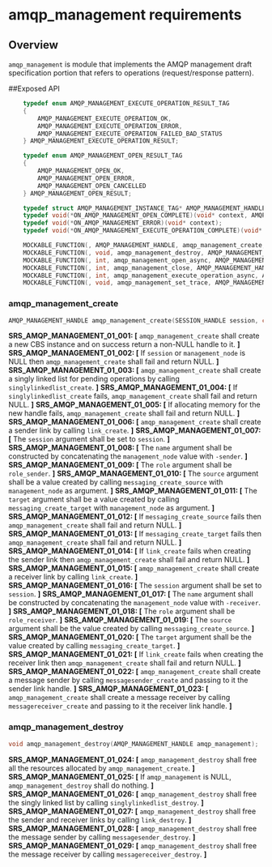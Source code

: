 # amqp_management requirements

## Overview

`amqp_management` is module that implements the AMQP management draft specification portion that refers to operations (request/response pattern).

##Exposed API

```c
    typedef enum AMQP_MANAGEMENT_EXECUTE_OPERATION_RESULT_TAG
    {
        AMQP_MANAGEMENT_EXECUTE_OPERATION_OK,
        AMQP_MANAGEMENT_EXECUTE_OPERATION_ERROR,
        AMQP_MANAGEMENT_EXECUTE_OPERATION_FAILED_BAD_STATUS
    } AMQP_MANAGEMENT_EXECUTE_OPERATION_RESULT;

    typedef enum AMQP_MANAGEMENT_OPEN_RESULT_TAG
    {
        AMQP_MANAGEMENT_OPEN_OK,
        AMQP_MANAGEMENT_OPEN_ERROR,
        AMQP_MANAGEMENT_OPEN_CANCELLED
    } AMQP_MANAGEMENT_OPEN_RESULT;

    typedef struct AMQP_MANAGEMENT_INSTANCE_TAG* AMQP_MANAGEMENT_HANDLE;
    typedef void(*ON_AMQP_MANAGEMENT_OPEN_COMPLETE)(void* context, AMQP_MANAGEMENT_OPEN_RESULT open_result);
    typedef void(*ON_AMQP_MANAGEMENT_ERROR)(void* context);
    typedef void(*ON_AMQP_MANAGEMENT_EXECUTE_OPERATION_COMPLETE)(void* context, AMQP_MANAGEMENT_EXECUTE_OPERATION_RESULT execute_operation_result, unsigned int status_code, const char* status_description);

    MOCKABLE_FUNCTION(, AMQP_MANAGEMENT_HANDLE, amqp_management_create, SESSION_HANDLE, session, const char*, management_node);
    MOCKABLE_FUNCTION(, void, amqp_management_destroy, AMQP_MANAGEMENT_HANDLE, amqp_management);
    MOCKABLE_FUNCTION(, int, amqp_management_open_async, AMQP_MANAGEMENT_HANDLE, amqp_management, ON_AMQP_MANAGEMENT_OPEN_COMPLETE, on_amqp_management_open_complete, void*, on_amqp_management_open_complete_context, ON_AMQP_MANAGEMENT_ERROR, on_amqp_management_error, void*, on_amqp_management_error_context);
    MOCKABLE_FUNCTION(, int, amqp_management_close, AMQP_MANAGEMENT_HANDLE, amqp_management);
    MOCKABLE_FUNCTION(, int, amqp_management_execute_operation_async, AMQP_MANAGEMENT_HANDLE, amqp_management, const char*, operation, const char*, type, const char*, locales, MESSAGE_HANDLE, message, ON_AMQP_MANAGEMENT_EXECUTE_OPERATION_COMPLETE, on_execute_operation_complete, void*, context);
    MOCKABLE_FUNCTION(, void, amqp_management_set_trace, AMQP_MANAGEMENT_HANDLE, amqp_management, bool, traceOn);
```

### amqp_management_create

```c
AMQP_MANAGEMENT_HANDLE amqp_management_create(SESSION_HANDLE session, const char* management_node);
```

**SRS_AMQP_MANAGEMENT_01_001: [** `amqp_management_create` shall create a new CBS instance and on success return a non-NULL handle to it. **]**
**SRS_AMQP_MANAGEMENT_01_002: [** If `session` or `management_node` is NULL then `amqp_management_create` shall fail and return NULL. **]**
**SRS_AMQP_MANAGEMENT_01_003: [** `amqp_management_create` shall create a singly linked list for pending operations by calling `singlylinkedlist_create`. **]**
**SRS_AMQP_MANAGEMENT_01_004: [** If `singlylinkedlist_create` fails, `amqp_management_create` shall fail and return NULL. **]**
**SRS_AMQP_MANAGEMENT_01_005: [** If allocating memory for the new handle fails, `amqp_management_create` shall fail and return NULL. **]**
**SRS_AMQP_MANAGEMENT_01_006: [** `amqp_management_create` shall create a sender link by calling `link_create`. **]**
**SRS_AMQP_MANAGEMENT_01_007: [** The `session` argument shall be set to `session`. **]**
**SRS_AMQP_MANAGEMENT_01_008: [** The `name` argument shall be constructed by concatenating the `management_node` value with `-sender`. **]**
**SRS_AMQP_MANAGEMENT_01_009: [** The `role` argument shall be `role_sender`. **]**
**SRS_AMQP_MANAGEMENT_01_010: [** The `source` argument shall be a value created by calling `messaging_create_source` with `management_node` as argument. **]**
**SRS_AMQP_MANAGEMENT_01_011: [** The `target` argument shall be a value created by calling `messaging_create_target` with `management_node` as argument. **]**
**SRS_AMQP_MANAGEMENT_01_012: [** If `messaging_create_source` fails then `amqp_management_create` shall fail and return NULL. **]**
**SRS_AMQP_MANAGEMENT_01_013: [** If `messaging_create_target` fails then `amqp_management_create` shall fail and return NULL. **]**
**SRS_AMQP_MANAGEMENT_01_014: [** If `link_create` fails when creating the sender link then `amqp_management_create` shall fail and return NULL. **]**
**SRS_AMQP_MANAGEMENT_01_015: [** `amqp_management_create` shall create a receiver link by calling `link_create`. **]**
**SRS_AMQP_MANAGEMENT_01_016: [** The `session` argument shall be set to `session`. **]**
**SRS_AMQP_MANAGEMENT_01_017: [** The `name` argument shall be constructed by concatenating the `management_node` value with `-receiver`. **]**
**SRS_AMQP_MANAGEMENT_01_018: [** The `role` argument shall be `role_receiver`. **]**
**SRS_AMQP_MANAGEMENT_01_019: [** The `source` argument shall be the value created by calling `messaging_create_source`. **]**
**SRS_AMQP_MANAGEMENT_01_020: [** The `target` argument shall be the value created by calling `messaging_create_target`. **]**
**SRS_AMQP_MANAGEMENT_01_021: [** If `link_create` fails when creating the receiver link then `amqp_management_create` shall fail and return NULL. **]**
**SRS_AMQP_MANAGEMENT_01_022: [** `amqp_management_create` shall create a message sender by calling `messagesender_create` and passing to it the sender link handle. **]**
**SRS_AMQP_MANAGEMENT_01_023: [** `amqp_management_create` shall create a message receiver by calling `messagereceiver_create` and passing to it the receiver link handle. **]**

### amqp_management_destroy

```c
void amqp_management_destroy(AMQP_MANAGEMENT_HANDLE amqp_management);
```

**SRS_AMQP_MANAGEMENT_01_024: [** `amqp_management_destroy` shall free all the resources allocated by `amqp_management_create`. **]**
**SRS_AMQP_MANAGEMENT_01_025: [** If `amqp_management` is NULL, `amqp_management_destroy` shall do nothing. **]**
**SRS_AMQP_MANAGEMENT_01_026: [** `amqp_management_destroy` shall free the singly linked list by calling `singlylinkedlist_destroy`. **]**
**SRS_AMQP_MANAGEMENT_01_027: [** `amqp_management_destroy` shall free the sender and receiver links by calling `link_destroy`. **]**
**SRS_AMQP_MANAGEMENT_01_028: [** `amqp_management_destroy` shall free the message sender by calling `messagesender_destroy`. **]**
**SRS_AMQP_MANAGEMENT_01_029: [** `amqp_management_destroy` shall free the message receiver by calling `messagereceiver_destroy`. **]**
